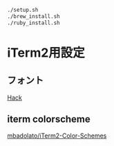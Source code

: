 ```sh
./setup.sh
./brew_install.sh
./ruby_install.sh
```

# iTerm2用設定

## フォント

[Hack](https://sourcefoundry.org/hack/)

## iterm colorscheme

[mbadolato/iTerm2-Color-Schemes](https://github.com/mbadolato/iTerm2-Color-Schemes)

